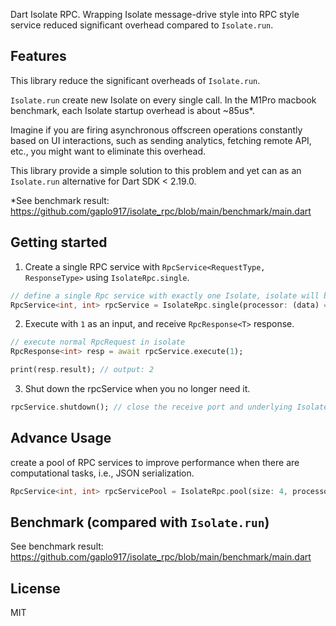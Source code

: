 Dart Isolate RPC. Wrapping Isolate message-drive style into RPC style service 
reduced significant overhead compared to `Isolate.run`.

## Features

This library reduce the significant overheads of `Isolate.run`.

`Isolate.run` create new Isolate on every single call. In the M1Pro macbook benchmark, 
each Isolate startup overhead is about ~85us*.

Imagine if you are firing asynchronous offscreen operations constantly based on UI interactions, such as sending
analytics, fetching remote API, etc., you might want to eliminate this overhead.

This library provide a simple solution to this problem and yet can as an `Isolate.run` alternative for 
Dart SDK < 2.19.0. 

*See benchmark result: https://github.com/gaplo917/isolate_rpc/blob/main/benchmark/main.dart

## Getting started

1. Create a single RPC service with `RpcService<RequestType, ResponseType>` using `IsolateRpc.single`.
```dart
// define a single Rpc service with exactly one Isolate, isolate will be spawned immediately.
RpcService<int, int> rpcService = IsolateRpc.single(processor: (data) => data + 1, debugName: "rpc");
```

2. Execute with `1` as an input, and receive `RpcResponse<T>` response.
```dart
// execute normal RpcRequest in isolate
RpcResponse<int> resp = await rpcService.execute(1);

print(resp.result); // output: 2
```

3. Shut down the rpcService when you no longer need it.
```dart
rpcService.shutdown(); // close the receive port and underlying Isolate.
```

## Advance Usage

create a pool of RPC services to improve performance when there are computational tasks, i.e., JSON serialization.
```dart
RpcService<int, int> rpcServicePool = IsolateRpc.pool(size: 4, processor: (data) => data + 1, debugNamePrefix: "rpc-pool");
```

## Benchmark (compared with `Isolate.run`)
See benchmark result: https://github.com/gaplo917/isolate_rpc/blob/main/benchmark/main.dart

## License
MIT